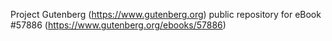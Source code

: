 Project Gutenberg (https://www.gutenberg.org) public repository for
eBook #57886 (https://www.gutenberg.org/ebooks/57886)

